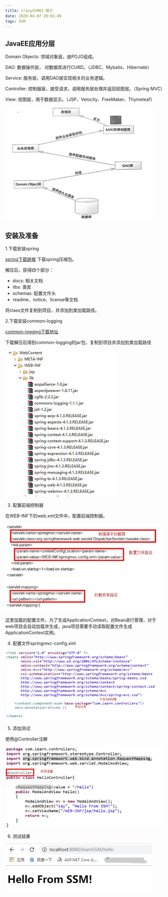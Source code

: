 ```yaml
---
title: crazySSM01-简介
date: 2020-04-07 20:01:49
tags: SSM
---
```


## JavaEE应用分层

Domain Objects: 领域对象层，由POJO组成。

DAO: 数据操作层， 对数据库进行CURD。（JDBC、Mybatis、Hibernate）

Service: 服务层，调用DAO层实现相关的业务逻辑。

Controller: 控制器层，接受请求，调用服务层处理并返回视图层。（Spring MVC）

View: 视图层，用于数据显示。（JSP、Velocity、FreeMaker、Thymeleaf）

<img src='crazySSM01-introduction\8f7fea39-3a82-43e6-bfe5-84c780b7da33.jpg' style="width: 480px;height: 360px;">


## 安装及准备

1.下载安装spring

[spring下载链接](http://repo.springsource.org/libs-release-local/)  下载spring压缩包。

解压后，获得四个部分：

* docs: 相关文档
* libs: 类库
* schemas: 配置文件头
* readme、notice、license等文档

将class文件复制到项目，并添加到类加载路径。

2.下载安装common-logging

[common-logging下载地址](http://commons.apache.org)

下载解压后得到common-logging的jar包，复制到项目并添加到类加载路径

<img src='crazySSM01-introduction\fa981f70-fd7e-420b-b30f-13c23d1e2f29.jpg'>

3. 配置前端控制器

在WEB-INF下的web.xml文件中，配置前端控制器。

<img src='crazySSM01-introduction\3345209b-222b-4642-a0c0-80ef42ef8327.jpg'>

这里加载的配置文件，为了生成ApplicationContext，对Bean进行管理，对于web项目会自动加载并生成，java项目需要手动读取配置文件生成ApplicationContext实例。

4. 配置文件springmvc-config.xml

<img src='crazySSM01-introduction\234f5337-0af6-49b8-876f-255141bbbe53.jpg'>

5. 添加测试

使用@Controller注解

<img src='crazySSM01-introduction\e6d076d2-f971-4dc9-b702-7211087bc11b.jpg'>

6. 测试结果

<img src='crazySSM01-introduction\ff5b1062-4a4f-47c0-b8cc-05678d674e84.jpg'>




















